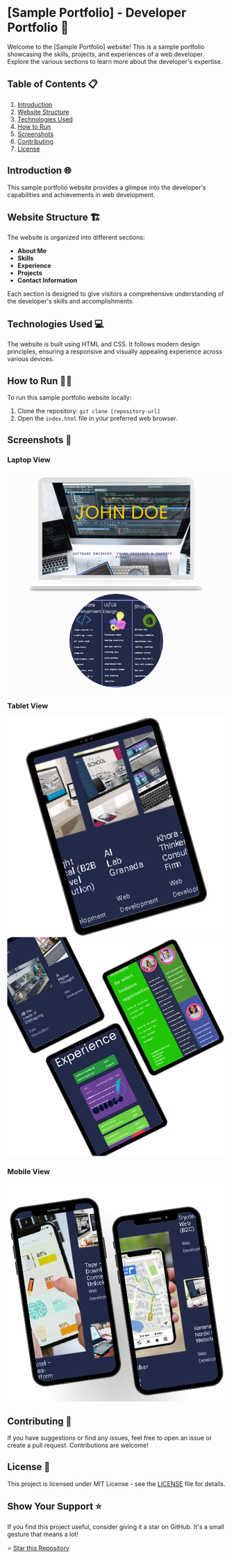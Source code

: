 # [Sample Portfolio] - Developer Portfolio 🚀

Welcome to the [Sample Portfolio] website! This is a sample portfolio showcasing the skills, projects, and experiences of a web developer. Explore the various sections to learn more about the developer's expertise.

## Table of Contents 📋

1. [Introduction](#introduction)
2. [Website Structure](#website-structure)
3. [Technologies Used](#technologies-used)
4. [How to Run](#how-to-run)
5. [Screenshots](#screenshots)
6. [Contributing](#contributing)
7. [License](#license)

## Introduction 🌐

This sample portfolio website provides a glimpse into the developer's capabilities and achievements in web development.

## Website Structure 🏗️

The website is organized into different sections:

- **About Me**
- **Skills**
- **Experience**
- **Projects**
- **Contact Information**

Each section is designed to give visitors a comprehensive understanding of the developer's skills and accomplishments.

## Technologies Used 💻

The website is built using HTML and CSS. It follows modern design principles, ensuring a responsive and visually appealing experience across various devices.

## How to Run 🏃‍♂️

To run this sample portfolio website locally:

1. Clone the repository: `git clone [repository-url]`
2. Open the `index.html` file in your preferred web browser.

## Screenshots 📸

### Laptop View
![Laptop View](assets/laptop.png)

### Tablet View
![Tablet View](assets/tablet.png)
![Tablet View](assets/tablet1.png)

### Mobile View
![Mobile View](assets/mobile.png)

## Contributing 🤝

If you have suggestions or find any issues, feel free to open an issue or create a pull request. Contributions are welcome!

## License 📄

This project is licensed under MIT License - see the [LICENSE](LICENSE) file for details.

## Show Your Support ⭐

If you find this project useful, consider giving it a star on GitHub. It's a small gesture that means a lot!

⭐ [Star this Repository](https://github.com/maltsh/Portfolio)
